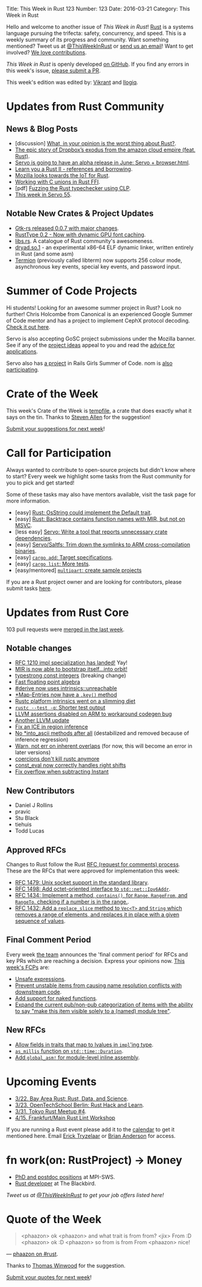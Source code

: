Title: This Week in Rust 123
Number: 123
Date: 2016-03-21
Category: This Week in Rust

Hello and welcome to another issue of *This Week in Rust*!
[Rust](http://rust-lang.org) is a systems language pursuing the trifecta:
safety, concurrency, and speed. This is a weekly summary of its progress and
community. Want something mentioned? Tweet us at [@ThisWeekInRust](https://twitter.com/ThisWeekInRust) or [send us an
email](mailto:corey@octayn.net?subject=This%20Week%20in%20Rust%20Suggestion)!
Want to get involved? [We love
contributions](https://github.com/rust-lang/rust/blob/master/CONTRIBUTING.md).

*This Week in Rust* is openly developed [on GitHub](https://github.com/cmr/this-week-in-rust).
If you find any errors in this week's issue, [please submit a PR](https://github.com/cmr/this-week-in-rust/pulls).

This week's edition was edited by: [Vikrant](https://github.com/nasa42) and [llogiq](https://github.com/llogiq).

# Updates from Rust Community

## News & Blog Posts

* [discussion] [What, in your opinion is the worst thing about Rust?](https://www.reddit.com/r/rust/comments/4b5rfi/what_in_your_opinion_is_the_worst_thing_about_rust/).
* [The epic story of Dropbox’s exodus from the amazon cloud empire (feat. Rust)](http://www.wired.com/2016/03/epic-story-dropboxs-exodus-amazon-cloud-empire/).
* [Servo is going to have an alpha release in June: Servo + browser.html](https://www.reddit.com/r/rust/comments/4aec34/servo_is_going_to_have_an_alpha_release_in_june/).
* [Learn you a Rust II - references and borrowing](http://pro.theta.eu.org/2016/03/18/lyar-borrows.html).
* [Mozilla looks towards the IoT for Rust](https://www.voxxed.com/blog/2016/03/rust/).
* [Working with C unions in Rust FFI](http://hermanradtke.com/2016/03/17/unions-rust-ffi.html).
* [pdf] [Fuzzing the Rust typechecker using CLP](https://www.cs.ucsb.edu/~benh/research/papers/dewey15fuzzing.pdf).
* [This week in Servo 55](http://blog.servo.org/2016/03/14/twis-55/).

## Notable New Crates & Project Updates

* [Gtk-rs released 0.0.7 with major changes](http://gtk-rs.org/blog/2016/03/15/forget-everything-you-knew-gtk-0.0.7.html).
* [RustType 0.2 - Now with dynamic GPU font caching](https://github.com/dylanede/rusttype/blob/205def21e370e35e2b860eb6f086fda749e57df8/CHANGELOG.md).
* [libs.rs](http://libs.rs). A catalogue of Rust community's awesomeness.
* [dryad.so.1](http://github.com/m4b/dryad) - an experimental x86-64 ELF dynamic linker, written entirely in Rust (and some asm)
* [Termion](https://github.com/Ticki/termion) (previously called libterm) now supports 256 colour mode, asynchronous key events, special key events, and password input.

# Summer of Code Projects

Hi students! Looking for an awesome summer project in Rust? Look no further! Chris Holcombe from Canonical is an experienced Google Summer of Code mentor and has a project to implement CephX protocol decoding. [Check it out here](https://wiki.ubuntu.com/GoogleSoC2016/Ideas#Decode_CephX_Protocol).

Servo is also accepting GoSC project submissions under the Mozilla banner. See if any of the [project ideas](https://wiki.mozilla.org/Community:SummerOfCode16#Servo) appeal to you and read the [advice for applications](https://wiki.mozilla.org/Community:SummerOfCode16#Application_Advice).

Servo also has [a project](https://teams.railsgirlssummerofcode.org/projects/104-servo) in Rails Girls Summer of Code. nom is [also participating](https://teams.railsgirlssummerofcode.org/projects/78-nom).

# Crate of the Week

This week's Crate of the Week is [tempfile](https://crates.io/crates/tempfile), a crate that does exactly what it says on the tin. Thanks to [Steven Allen](https://users.rust-lang.org/users/stebalien) for the suggestion!

[Submit your suggestions for next week][submit_crate]!

[submit_crate]: https://users.rust-lang.org/t/crate-of-the-week/2704

# Call for Participation

Always wanted to contribute to open-source projects but didn't know where to start?
Every week we highlight some tasks from the Rust community for you to pick and get started!

Some of these tasks may also have mentors available, visit the task page for more information.

* [easy] [Rust: OsString could implement the Default trait](https://github.com/rust-lang/rust/issues/32385).
* [easy] [Rust: Backtrace contains function names with MIR, but not on MSVC](https://github.com/rust-lang/rust/issues/32384).
* [less easy] [Servo: Write a tool that reports unnecessary crate dependencies](https://github.com/servo/servo/issues/9256).
* [easy] [Servo/Saltfs: Trim down the symlinks to ARM cross-compilation binaries](https://github.com/servo/saltfs/issues/252).
* [easy] [`cargo add`: Target specifications](https://github.com/killercup/cargo-edit/issues/13).
* [easy] [`cargo list`: More tests](https://github.com/killercup/cargo-edit/issues/16).
* [easy/mentored] [`multipart`: create sample projects](https://github.com/cybergeek94/multipart/issues/29)

If you are a Rust project owner and are looking for contributors, please submit tasks [here][guidelines].

[guidelines]: https://users.rust-lang.org/t/twir-call-for-participation/4821

# Updates from Rust Core

103 pull requests were [merged in the last week][merged].

[merged]: https://github.com/issues?q=is%3Apr+org%3Arust-lang+is%3Amerged+merged%3A2016-03-14..2016-03-21

## Notable changes

* [RFC 1210 impl specialization has landed!](https://github.com/rust-lang/rust/pull/30652) Yay!
* [MIR is now able to bootstrap itself...into orbit!](https://github.com/rust-lang/rust/pull/32080)
* [typestrong const integers](https://github.com/rust-lang/rust/pull/30587) (breaking change)
* [Fast floating point algebra](https://github.com/rust-lang/rust/pull/32256)
* [#derive now uses intrinsics::unreachable](https://github.com/rust-lang/rust/pull/32250)
* [*Map-Entries now have a `.key()` method](https://github.com/rust-lang/rust/pull/32248)
* [Rustc platform intrinsics went on a slimming diet](https://github.com/rust-lang/rust/pull/32236)
* [`rustc --test -q`: Shorter test output](https://github.com/rust-lang/rust/pull/31887)
* [LLVM assertions disabled on ARM to workaround codegen bug](https://github.com/rust-lang/rust/pull/32361)
* [Another LLVM update](https://github.com/rust-lang/rust/pull/32337)
* [Fix an ICE in region inference](https://github.com/rust-lang/rust/pull/32332)
* [No *into_ascii methods after all](https://github.com/rust-lang/rust/pull/32314) (destabilized and removed because of inference regression)
* [Warn, not err on inherent overlaps](https://github.com/rust-lang/rust/pull/32309) (for now, this will become an error in later versions)
* [coercions don't kill rustc anymore](https://github.com/rust-lang/rust/pull/32306)
* [const_eval now correctly handles right shifts](https://github.com/rust-lang/rust/pull/32285)
* [Fix overflow when subtracting Instant](https://github.com/rust-lang/rust/pull/32273)

## New Contributors

* Daniel J Rollins
* pravic
* Stu Black
* tiehuis
* Todd Lucas

## Approved RFCs

Changes to Rust follow the Rust [RFC (request for comments)
process](https://github.com/rust-lang/rfcs#rust-rfcs). These
are the RFCs that were approved for implementation this week:

* [RFC 1479: Unix socket support in the standard library](https://github.com/rust-lang/rfcs/pull/1479).
* [RFC 1498: Add octet-oriented interface to `std::net::Ipv6Addr`](https://github.com/rust-lang/rfcs/pull/1498).
* [RFC 1434: Implement a method, `contains()`, for `Range`, `RangeFrom`, and `RangeTo`, checking if a number is in the range.](https://github.com/rust-lang/rfcs/pull/1434).
* [RFC 1432: Add a `replace_slice` method to `Vec<T>` and `String` which removes a range of elements, and replaces it in place with a given sequence of values](https://github.com/rust-lang/rfcs/pull/1432).

## Final Comment Period

Every week [the team](https://rust-lang.org/team.html) announces the
'final comment period' for RFCs and key PRs which are reaching a
decision. Express your opinions now. [This week's FCPs][fcp] are:

[fcp]: https://github.com/rust-lang/rfcs/labels/final-comment-period

* [Unsafe expressions](https://github.com/rust-lang/rfcs/pull/1346).
* [Prevent unstable items from causing name resolution conflicts with downstream code](https://github.com/rust-lang/rfcs/pull/1321).
* [Add support for naked functions](https://github.com/rust-lang/rfcs/pull/1201).
* [Expand the current pub/non-pub categorization of items with the ability to say "make this item visible solely to a (named) module tree"](https://github.com/rust-lang/rfcs/pull/1422).

## New RFCs

* [Allow fields in traits that map to lvalues in `impl`'ing type](https://github.com/rust-lang/rfcs/pull/1546).
* [`as_millis` function on `std::time::Duration`](https://github.com/rust-lang/rfcs/pull/1547).
* [Add `global_asm!` for module-level inline assembly](https://github.com/rust-lang/rfcs/pull/1548).

# Upcoming Events

* [3/22. Bay Area Rust: Rust, Data, and Science](http://www.meetup.com/Rust-Bay-Area/events/229107276/).
* [3/23. OpenTechSchool Berlin: Rust Hack and Learn](http://www.meetup.com/opentechschool-berlin/).
* [3/31. Tokyo Rust Meetup #4](http://www.meetup.com/Tokyo-Rust-Meetup/events/229260081/).
* [4/15. Frankfurt/Main Rust Lint Workshop](http://www.meetup.com/de-DE/Rust-Rhein-Main/events/229564640/?eventId=229564640)

If you are running a Rust event please add it to the [calendar] to get
it mentioned here. Email [Erick Tryzelaar][erickt] or [Brian
Anderson][brson] for access.

[calendar]: https://www.google.com/calendar/embed?src=apd9vmbc22egenmtu5l6c5jbfc%40group.calendar.google.com
[erickt]: mailto:erick.tryzelaar@gmail.com
[brson]: mailto:banderson@mozilla.com

# fn work(on: RustProject) -> Money

* [PhD and postdoc positions](http://plv.mpi-sws.org/rustbelt/) at MPI-SWS.
* [Rust developer](http://rust.jobboard.io/jobs/125594-rust-developer-at-the-blackbird) at The Blackbird.

*Tweet us at [@ThisWeekInRust](https://twitter.com/ThisWeekInRust) to get your job offers listed here!*

# Quote of the Week

> <phaazon\> ok
> <phaazon\> and what trait is from from?
> <jix\> From :D
> <phaazon\> ok :D
> <phaazon\> so from is from From
> <phaazon\> nice!

— [phaazon on #rust](https://botbot.me/mozilla/rust/2016-03-20/?msg=62542397&page=11).

Thanks to [Thomas Winwood](https://users.rust-lang.org/users/ketsuban) for the suggestion.

[Submit your quotes for next week][submit]!

[submit]: http://users.rust-lang.org/t/twir-quote-of-the-week/328
